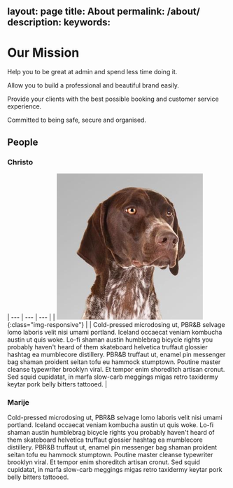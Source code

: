 layout: page
title: About
permalink: /about/
description:
keywords:
---
# Our Mission

Help you to be great at admin and spend less time doing it.

Allow you to build a professional and beautiful brand easily.

Provide your clients with the best possible booking and customer service experience.

Committed to being safe, secure and organised.

## People

### Christo

| --- | --- | --- |
| ![Christo Crampton](/assets/img/people/christo.jpg){:class="img-responsive"} | | Cold-pressed microdosing ut, PBR&B selvage lomo laboris velit nisi umami portland. Iceland occaecat veniam kombucha austin ut quis woke. Lo-fi shaman austin humblebrag bicycle rights you probably haven't heard of them skateboard helvetica truffaut glossier hashtag ea mumblecore distillery. PBR&B truffaut ut, enamel pin messenger bag shaman proident seitan tofu eu hammock stumptown. Poutine master cleanse typewriter brooklyn viral. Et tempor enim shoreditch artisan cronut. Sed squid cupidatat, in marfa slow-carb meggings migas retro taxidermy keytar pork belly bitters tattooed. |

### Marije

Cold-pressed microdosing ut, PBR&B selvage lomo laboris velit nisi umami portland. Iceland occaecat veniam kombucha austin ut quis woke. Lo-fi shaman austin humblebrag bicycle rights you probably haven't heard of them skateboard helvetica truffaut glossier hashtag ea mumblecore distillery. PBR&B truffaut ut, enamel pin messenger bag shaman proident seitan tofu eu hammock stumptown. Poutine master cleanse typewriter brooklyn viral. Et tempor enim shoreditch artisan cronut. Sed squid cupidatat, in marfa slow-carb meggings migas retro taxidermy keytar pork belly bitters tattooed.

<!--
### Jade

Cold-pressed microdosing ut, PBR&B selvage lomo laboris velit nisi umami portland. Iceland occaecat veniam kombucha austin ut quis woke. Lo-fi shaman austin humblebrag bicycle rights you probably haven't heard of them skateboard helvetica truffaut glossier hashtag ea mumblecore distillery. PBR&B truffaut ut, enamel pin messenger bag shaman proident seitan tofu eu hammock stumptown. Poutine master cleanse typewriter brooklyn viral. Et tempor enim shoreditch artisan cronut. Sed squid cupidatat, in marfa slow-carb meggings migas retro taxidermy keytar pork belly bitters tattooed.

### Adrian

Cold-pressed microdosing ut, PBR&B selvage lomo laboris velit nisi umami portland. Iceland occaecat veniam kombucha austin ut quis woke. Lo-fi shaman austin humblebrag bicycle rights you probably haven't heard of them skateboard helvetica truffaut glossier hashtag ea mumblecore distillery. PBR&B truffaut ut, enamel pin messenger bag shaman proident seitan tofu eu hammock stumptown. Poutine master cleanse typewriter brooklyn viral. Et tempor enim shoreditch artisan cronut. Sed squid cupidatat, in marfa slow-carb meggings migas retro taxidermy keytar pork belly bitters tattooed.

### Cata

Cold-pressed microdosing ut, PBR&B selvage lomo laboris velit nisi umami portland. Iceland occaecat veniam kombucha austin ut quis woke. Lo-fi shaman austin humblebrag bicycle rights you probably haven't heard of them skateboard helvetica truffaut glossier hashtag ea mumblecore distillery. PBR&B truffaut ut, enamel pin messenger bag shaman proident seitan tofu eu hammock stumptown. Poutine master cleanse typewriter brooklyn viral. Et tempor enim shoreditch artisan cronut. Sed squid cupidatat, in marfa slow-carb meggings migas retro taxidermy keytar pork belly bitters tattooed.
-->
